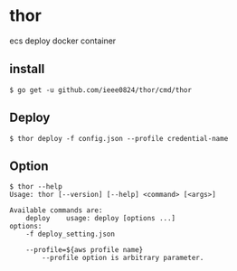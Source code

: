 # thor
ecs deploy docker container

## install
```
$ go get -u github.com/ieee0824/thor/cmd/thor
```

## Deploy
```
$ thor deploy -f config.json --profile credential-name
```

## Option
```
$ thor --help
Usage: thor [--version] [--help] <command> [<args>]

Available commands are:
    deploy    usage: deploy [options ...]
options:
    -f deploy_setting.json

    --profile=${aws profile name}
        --profile option is arbitrary parameter.
```
